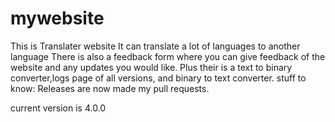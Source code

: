 # mywebsite
  This is Translater website
  It can translate a lot of languages to another language
  There is also a feedback form where you can give feedback of the website and any updates you would like.
  Plus their is a text to binary converter,logs page of all versions, and binary to text converter. 
  stuff to know:
    Releases are now made my pull requests.
 
current version is 4.0.0

